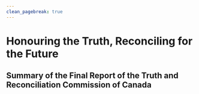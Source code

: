 ```yaml
---
clean_pagebreak: true
---
```


# Honouring the Truth, Reconciling for the Future

## Summary of the Final Report of the Truth and Reconciliation Commission of Canada
